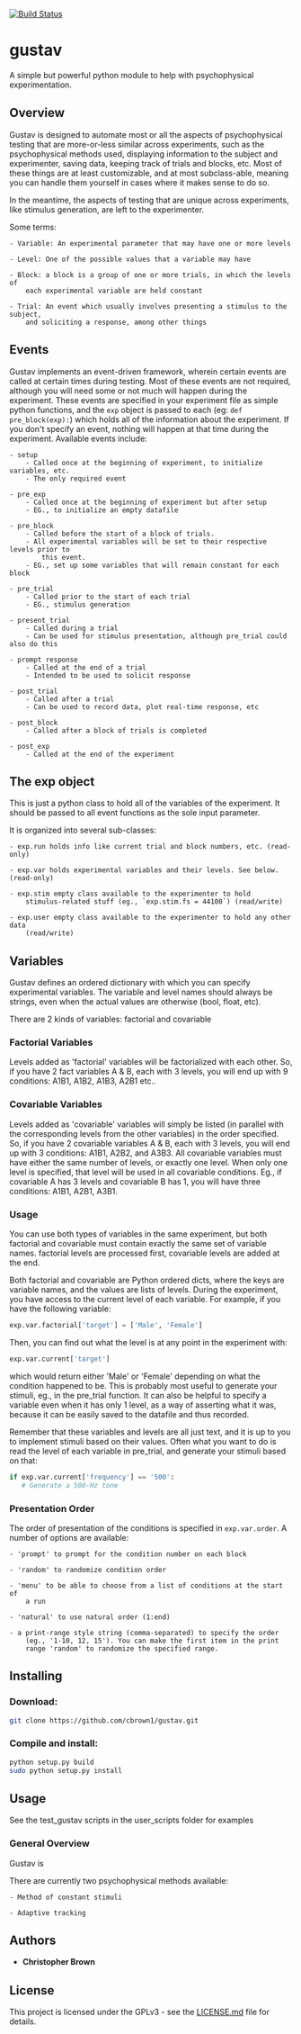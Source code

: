 [![Build Status](https://travis-ci.org/cbrown1/gustav.svg?branch=master)](https://travis-ci.org/cbrown1/gustav)

# gustav

A simple but powerful python module to help with psychophysical experimentation.

## Overview

Gustav is designed to automate most or all the aspects of psychophysical 
testing that are more-or-less similar across experiments, such as the 
psychophysical methods used, displaying information to the subject and
experimenter, saving data, keeping track of trials and blocks, etc. Most of
these things are at least customizable, and at most subclass-able, meaning
you can handle them yourself in cases where it makes sense to do so.

In the meantime, the aspects of testing that are unique across experiments, 
like stimulus generation, are left to the experimenter.

Some terms:

    - Variable: An experimental parameter that may have one or more levels

    - Level: One of the possible values that a variable may have

    - Block: a block is a group of one or more trials, in which the levels of 
        each experimental variable are held constant

    - Trial: An event which usually involves presenting a stimulus to the subject, 
	    and soliciting a response, among other things 

## Events

Gustav implements an event-driven framework, wherein certain events are called
at certain times during testing. Most of these events are not required, although
you will need some or not much will happen during the experiment. These events 
are specified in your experiment file as simple python functions, and the `exp`
object is passed to each (eg: `def pre_block(exp):`) which holds all of the 
information about the experiment. If you don't specify an event, nothing will 
happen at that time during the experiment. Available events include:

    - setup
        - Called once at the beginning of experiment, to initialize variables, etc.
        - The only required event

    - pre_exp
        - Called once at the beginning of experiment but after setup
        - EG., to initialize an empty datafile

    - pre_block
        - Called before the start of a block of trials. 
        - All experimental variables will be set to their respective levels prior to 
            this event.
        - EG., set up some variables that will remain constant for each block

    - pre_trial
        - Called prior to the start of each trial
        - EG., stimulus generation

    - present_trial
        - Called during a trial
        - Can be used for stimulus presentation, although pre_trial could also do this

    - prompt response
        - Called at the end of a trial
        - Intended to be used to solicit response

    - post_trial
        - Called after a trial
        - Can be used to record data, plot real-time response, etc

    - post_block
        - Called after a block of trials is completed

    - post_exp
        - Called at the end of the experiment

## The exp object

This is just a python class to hold all of the variables of the experiment. It should
be passed to all event functions as the sole input parameter.

It is organized into several sub-classes:

    - exp.run holds info like current trial and block numbers, etc. (read-only)

    - exp.var holds experimental variables and their levels. See below. (read-only)

    - exp.stim empty class available to the experimenter to hold 
        stimulus-related stuff (eg., `exp.stim.fs = 44100`) (read/write)

    - exp.user empty class available to the experimenter to hold any other data 
        (read/write)

## Variables

Gustav defines an ordered dictionary with which you can specify 
experimental variables. The variable and level names should always be
strings, even when the actual values are otherwise (bool, float, etc).

There are 2 kinds of variables: factorial and covariable

### Factorial Variables

Levels added as 'factorial' variables will be factorialized with each
other. So, if you have 2 fact variables A & B, each with 3 levels, you
will end up with 9 conditions: A1B1, A1B2, A1B3, A2B1 etc..

### Covariable Variables

Levels added as 'covariable' variables will simply be listed (in parallel
with the corresponding levels from the other variables) in the order
specified. So, if you have 2 covariable variables A & B, each with 3
levels, you will end up with 3 conditions: A1B1, A2B2, and A3B3. All
covariable variables must have either the same number of levels, or
exactly one level. When only one level is specified, that level will
be used in all covariable conditions. Eg., if covariable A has 3 levels
and covariable B has 1, you will have three conditions: A1B1, A2B1, A3B1.

### Usage

You can use both types of variables in the same experiment, but both
factorial and covariable must contain exactly the same set of variable
names. factorial levels are processed first, covariable levels are added
at the end.

Both factorial and covariable are Python ordered dicts, where the keys 
are variable names, and the values are lists of levels. During the 
experiment, you have access to the current level of each variable. For 
example, if you have the following variable:

```python
exp.var.factorial['target'] = ['Male', 'Female']
```

Then, you can find out what the level is at any point in the experiment 
with:

```python
exp.var.current['target'] 
```

which would return either 'Male' or 'Female' depending on what the 
condition happened to be. This is probably most useful to generate your 
stimuli, eg., in the pre_trial function. It can also be helpful to specify
a variable even when it has only 1 level, as a way of asserting what it was,
because it can be easily saved to the datafile and thus recorded.

Remember that these variables and levels are all just text, and it is up to 
you to implement stimuli based on their values. Often what you want to do
is read the level of each variable in pre_trial, and generate your stimuli
based on that:

```python
if exp.var.current['frequency'] == '500':
   # Generate a 500-Hz tone
```

### Presentation Order

The order of presentation of the conditions is specified in `exp.var.order`. 
A number of options are available:

    - 'prompt' to prompt for the condition number on each block

    - 'random' to randomize condition order

    - 'menu' to be able to choose from a list of conditions at the start of 
        a run

    - 'natural' to use natural order (1:end)

    - a print-range style string (comma-separated) to specify the order 
        (eg., '1-10, 12, 15'). You can make the first item in the print 
        range 'random' to randomize the specified range.


## Installing

### Download:

```bash
git clone https://github.com/cbrown1/gustav.git
```

### Compile and install:

```bash
python setup.py build
sudo python setup.py install
```

## Usage

See the test_gustav scripts in the user_scripts folder for examples

### General Overview

Gustav is 

There are currently two psychophysical methods available:

    - Method of constant stimuli

    - Adaptive tracking




## Authors

- **Christopher Brown**

## License

This project is licensed under the GPLv3 - see the [LICENSE.md](LICENSE.md) file for details.
